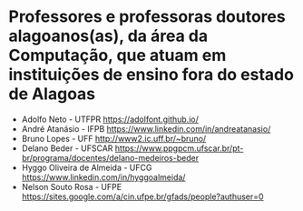 # Professores e professoras doutores alagoanos(as), da área da Computação, que atuam em instituições de ensino fora do estado de Alagoas


- Adolfo Neto - UTFPR <https://adolfont.github.io/>
- André Atanásio - IFPB <https://www.linkedin.com/in/andreatanasio/>
- Bruno Lopes - UFF <http://www2.ic.uff.br/~bruno/>
- Delano Beder - UFSCAR <https://www.ppgpcm.ufscar.br/pt-br/programa/docentes/delano-medeiros-beder>
- Hyggo Oliveira de Almeida - UFCG <https://www.linkedin.com/in/hyggoalmeida/>
- Nelson Souto Rosa - UFPE <https://sites.google.com/a/cin.ufpe.br/gfads/people?authuser=0>
